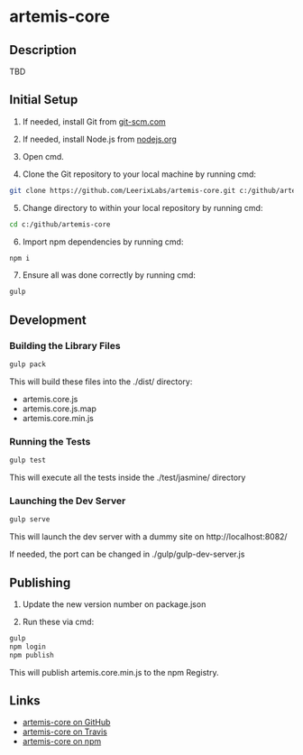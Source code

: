 # artemis-core

## Description

TBD

## Initial Setup

1) If needed, install Git from [git-scm.com](https://git-scm.com/downloads)

2) If needed, install Node.js from [nodejs.org](https://nodejs.org)

3) Open cmd.

4) Clone the Git repository to your local machine by running cmd:
```sh
git clone https://github.com/LeerixLabs/artemis-core.git c:/github/artemis-core
```

5) Change directory to within your local repository by running cmd:
```sh
cd c:/github/artemis-core
```

6) Import npm dependencies by running cmd:
```sh
npm i
```

7) Ensure all was done correctly by running cmd:
```sh
gulp
```

## Development

### Building the Library Files
```sh
gulp pack
```
This will build these files into the ./dist/ directory:
- artemis.core.js
- artemis.core.js.map
- artemis.core.min.js

### Running the Tests
```sh
gulp test
```
This will execute all the tests inside the ./test/jasmine/ directory

### Launching the Dev Server
```sh
gulp serve
```
This will launch the dev server with a dummy site on http://localhost:8082/

If needed, the port can be changed in ./gulp/gulp-dev-server.js

## Publishing

1) Update the new version number on package.json

2) Run these via cmd:
```sh
gulp
npm login
npm publish
```
This will publish artemis.core.min.js to the npm Registry.

## Links

- [artemis-core on GitHub](https://github.com/LeerixLabs/artemis-core)
- [artemis-core on Travis](https://travis-ci.org/LeerixLabs/artemis-core/builds)
- [artemis-core on npm](https://www.npmjs.com/package/artemis-core)
